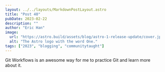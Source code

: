 ```yaml
---
layout: ../../layouts/MarkdownPostLayout.astro
title: "Post 40"
pubDate: 2023-02-22
description: ""
author: "Eric Han"
image:
  url: "https://astro.build/assets/blog/astro-1-release-update/cover.jpeg"
  alt: "The Astro logo with the word One."
tags: ["2023", "blogging", "communitytaught"]
---
```


Git Workflows is an awesome way for me to practice Git and learn more about it.
